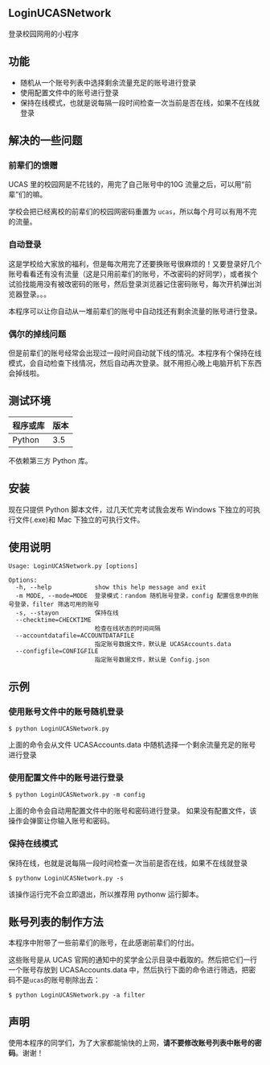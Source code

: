 ## LoginUCASNetwork

登录校园网用的小程序

## 功能

* 随机从一个账号列表中选择剩余流量充足的账号进行登录
* 使用配置文件中的账号进行登录
* 保持在线模式，也就是说每隔一段时间检查一次当前是否在线，如果不在线就登录

## 解决的一些问题

### 前辈们的馈赠

UCAS 里的校园网是不花钱的，用完了自己账号中的10G 流量之后，可以用“前辈”们的嘛。

学校会把已经离校的前辈们的校园网密码重置为 `ucas`，所以每个月可以有用不完的流量。

### 自动登录

这是学校给大家放的福利，但是每次用完了还要换账号很麻烦的！又要登录好几个账号看看还有没有流量（这是只用前辈们的账号，不改密码的好同学），或者挨个试验找能用没有被改密码的账号，然后登录浏览器记住密码账号，每次开机弹出浏览器登录。。。

本程序可以让你自动从一堆前辈们的账号中自动找还有剩余流量的账号进行登录。

### 偶尔的掉线问题

但是前辈们的账号经常会出现过一段时间自动就下线的情况。本程序有个保持在线模式，会自动检查下线情况，然后自动再次登录。就不用担心晚上电脑开机下东西会掉线啦。

## 测试环境

| 程序或库   | 版本   |
| ------ | ---- |
| Python | 3.5  |

不依赖第三方 Python 库。

## 安装

现在只提供 Python 脚本文件，过几天忙完考试我会发布 Windows 下独立的可执行文件(.exe)和 Mac 下独立的可执行文件。

## 使用说明

```shell
Usage: LoginUCASNetwork.py [options]

Options:
  -h, --help            show this help message and exit
  -m MODE, --mode=MODE  登录模式：random 随机账号登录，config 配置信息中的账号登录，filter 筛选可用的账号
  -s, --stayon          保持在线
  --checktime=CHECKTIME
                        检查在线状态的时间间隔
  --accountdatafile=ACCOUNTDATAFILE
                        指定账号数据文件，默认是 UCASAccounts.data
  --configfile=CONFIGFILE
                        指定账号数据文件，默认是 Config.json
```

## 示例

### 使用账号文件中的账号随机登录

```shell
$ python LoginUCASNetwork.py
```

上面的命令会从文件 UCASAccounts.data 中随机选择一个剩余流量充足的账号进行登录

### 使用配置文件中的账号进行登录

```shell
$ python LoginUCASNetwork.py -m config
```

上面的命令会自动用配置文件中的账号和密码进行登录。
如果没有配置文件，该操作会弹窗让你输入账号和密码。

### 保持在线模式

保持在线，也就是说每隔一段时间检查一次当前是否在线，如果不在线就登录

```shell
$ pythonw LoginUCASNetwork.py -s
```

该操作运行完不会立即退出，所以推荐用 pythonw 运行脚本。

## 账号列表的制作方法

本程序中附带了一些前辈们的账号，在此感谢前辈们的付出。

这些账号是从 UCAS 官网的通知中的奖学金公示目录中截取的。然后把它们一行一个账号存放到 UCASAccounts.data 中，然后执行下面的命令进行筛选，把密码不是`ucas`的账号剔除出去：

```shell
$ python LoginUCASNetwork.py -a filter
```

## 声明

使用本程序的同学们，为了大家都能愉快的上网，**请不要修改账号列表中账号的密码**。谢谢！
